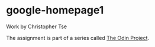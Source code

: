 # google-homepage1
Work by Christopher Tse

The assignment is part of a series called <a href="https://www.theodinproject.com">The Odin Project</a>. 

